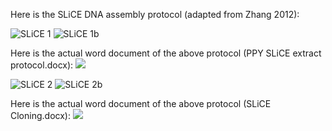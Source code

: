 Here is the SLiCE DNA assembly protocol (adapted from Zhang 2012):

![SLiCE 1](https://dl.dropbox.com/s/31k8pepfys6hwht/PPY_SLiCE_extract_pro0.png)
![SLiCE 1b](https://dl.dropbox.com/s/1tbinx4hvdiw1ir/PPY_SLiCE_extract_pro.png)

Here is the actual word document of the above protocol (PPY SLiCE extract protocol.docx):
[![](http://j5.jbei.org/j5manual/images/_nb_fileIcons/PPY_SLiCE_extract_profefffe.png)](http://j5.jbei.org/j5manual/attachments/PPY_SLiCE_extract_pro.docx)

![SLiCE 2](https://dl.dropbox.com/s/ayij5gpzxm9fore/SLiCE_Cloning_page_1.png)
![SLiCE 2b](https://dl.dropbox.com/s/cnc5jc3wiwcx58v/SLiCE_Cloning_page_2.png)

Here is the actual word document of the above protocol (SLiCE Cloning.docx): 
[![](http://j5.jbei.org/j5manual/images/_nb_fileIcons/SLiCE_Cloningfefffe.png)](http://j5.jbei.org/j5manual/attachments/SLiCE_Cloning.docx)